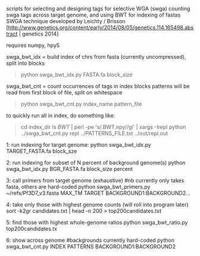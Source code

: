 scripts for selecting and designing tags for selective WGA (swga)
counting swga tags across target genome, and using BWT for indexing of fastas
SWGA technique developed by Leichty / Brisson [http://www.genetics.org/content/early/2014/08/05/genetics.114.165498.abstract | genetics 2014]


requires numpy, hpy5

swga_bwt_idx = build index of chrs from fasta (currently uncompressed), split into blocks
> python swga_bwt_idx.py FASTA.fa block_size

swga_bwt_cnt = count occurrences of tags in index blocks
patterns will be read from first block of file, split on whitespace
> python swga_bwt_cnt.py index_name pattern_file

to quickly run all in index, do something like:
> cd index_dir
> ls *BWT* | perl -pe 's/\.BWT\.npy//gi' | xargs -Irepl python ../swga_bwt_cnt.py repl ../PATTERNS_FILE.txt ../out/repl.out



1: run indexing for target genome:
python swga_bwt_idx.py TARGET_FASTA.fa block_sze

2: run indexing for subset of N percent of background genome(s)
python swga_bwt_idx.py BGR_FASTA.fa block_size percent

3: call primers from target genome (exhaustive)
#nb currently only takes fasta, others are hard-coded
python swga_bwt_primers.py ~/refs/Pf3D7_v3.fasta MAX_TM TARGET BACKGROUND1:BACKGROUND2... 

4: take only those with highest genome counts (will roll into program later)
sort -k2gr candidates.txt | head -n 200 > top200candidates.txt

5: find those with highest whole-genome ratios
python swga_bwt_ratio.py top200candidates.tx

6: show across genome
#backgrounds currently hard-coded
python swga_bwt_cnt.py INDEX PATTERNS BACKGROUND1:BACKGROUND2


